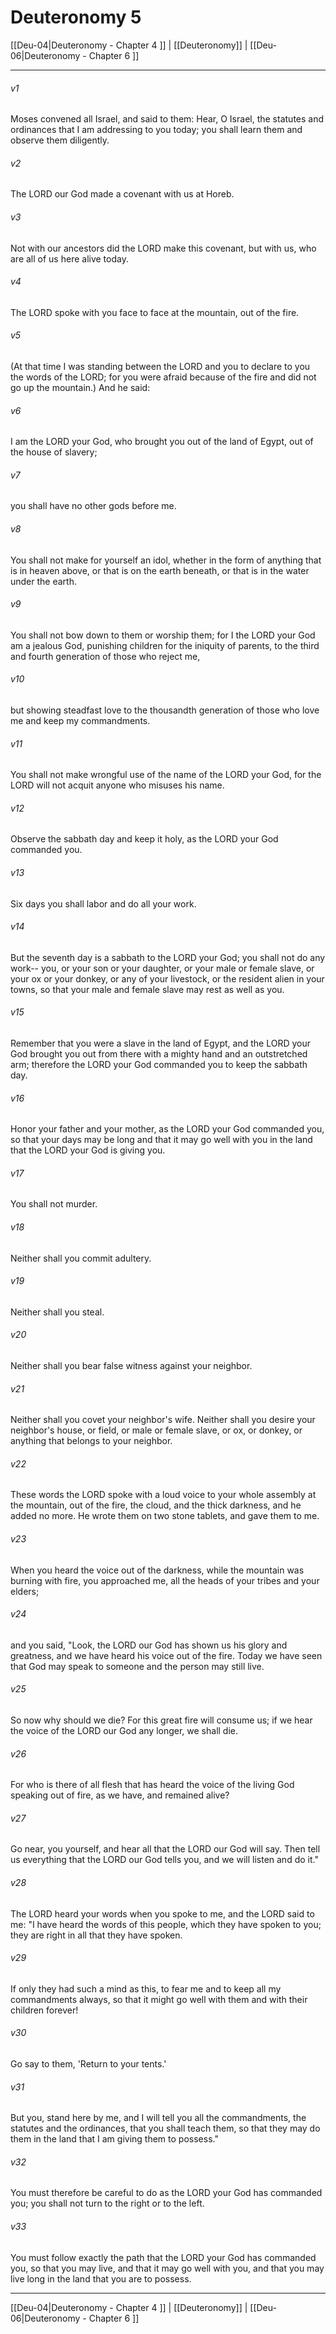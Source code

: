 # Deuteronomy 5

[[Deu-04|Deuteronomy - Chapter 4 ]] | [[Deuteronomy]] | [[Deu-06|Deuteronomy - Chapter 6 ]]
***

###### v1
Moses convened all Israel, and said to them: Hear, O Israel, the statutes and ordinances that I am addressing to you today; you shall learn them and observe them diligently.
###### v2
The LORD our God made a covenant with us at Horeb.
###### v3
Not with our ancestors did the LORD make this covenant, but with us, who are all of us here alive today.
###### v4
The LORD spoke with you face to face at the mountain, out of the fire.
###### v5
(At that time I was standing between the LORD and you to declare to you the words of the LORD; for you were afraid because of the fire and did not go up the mountain.) And he said:
###### v6
I am the LORD your God, who brought you out of the land of Egypt, out of the house of slavery;
###### v7
you shall have no other gods before me.
###### v8
You shall not make for yourself an idol, whether in the form of anything that is in heaven above, or that is on the earth beneath, or that is in the water under the earth.
###### v9
You shall not bow down to them or worship them; for I the LORD your God am a jealous God, punishing children for the iniquity of parents, to the third and fourth generation of those who reject me,
###### v10
but showing steadfast love to the thousandth generation of those who love me and keep my commandments.
###### v11
You shall not make wrongful use of the name of the LORD your God, for the LORD will not acquit anyone who misuses his name.
###### v12
Observe the sabbath day and keep it holy, as the LORD your God commanded you.
###### v13
Six days you shall labor and do all your work.
###### v14
But the seventh day is a sabbath to the LORD your God; you shall not do any work-- you, or your son or your daughter, or your male or female slave, or your ox or your donkey, or any of your livestock, or the resident alien in your towns, so that your male and female slave may rest as well as you.
###### v15
Remember that you were a slave in the land of Egypt, and the LORD your God brought you out from there with a mighty hand and an outstretched arm; therefore the LORD your God commanded you to keep the sabbath day.
###### v16
Honor your father and your mother, as the LORD your God commanded you, so that your days may be long and that it may go well with you in the land that the LORD your God is giving you.
###### v17
You shall not murder.
###### v18
Neither shall you commit adultery.
###### v19
Neither shall you steal.
###### v20
Neither shall you bear false witness against your neighbor.
###### v21
Neither shall you covet your neighbor's wife. Neither shall you desire your neighbor's house, or field, or male or female slave, or ox, or donkey, or anything that belongs to your neighbor.
###### v22
These words the LORD spoke with a loud voice to your whole assembly at the mountain, out of the fire, the cloud, and the thick darkness, and he added no more. He wrote them on two stone tablets, and gave them to me.
###### v23
When you heard the voice out of the darkness, while the mountain was burning with fire, you approached me, all the heads of your tribes and your elders;
###### v24
and you said, "Look, the LORD our God has shown us his glory and greatness, and we have heard his voice out of the fire. Today we have seen that God may speak to someone and the person may still live.
###### v25
So now why should we die? For this great fire will consume us; if we hear the voice of the LORD our God any longer, we shall die.
###### v26
For who is there of all flesh that has heard the voice of the living God speaking out of fire, as we have, and remained alive?
###### v27
Go near, you yourself, and hear all that the LORD our God will say. Then tell us everything that the LORD our God tells you, and we will listen and do it."
###### v28
The LORD heard your words when you spoke to me, and the LORD said to me: "I have heard the words of this people, which they have spoken to you; they are right in all that they have spoken.
###### v29
If only they had such a mind as this, to fear me and to keep all my commandments always, so that it might go well with them and with their children forever!
###### v30
Go say to them, 'Return to your tents.'
###### v31
But you, stand here by me, and I will tell you all the commandments, the statutes and the ordinances, that you shall teach them, so that they may do them in the land that I am giving them to possess."
###### v32
You must therefore be careful to do as the LORD your God has commanded you; you shall not turn to the right or to the left.
###### v33
You must follow exactly the path that the LORD your God has commanded you, so that you may live, and that it may go well with you, and that you may live long in the land that you are to possess.

***

[[Deu-04|Deuteronomy - Chapter 4 ]] | [[Deuteronomy]] | [[Deu-06|Deuteronomy - Chapter 6 ]]
